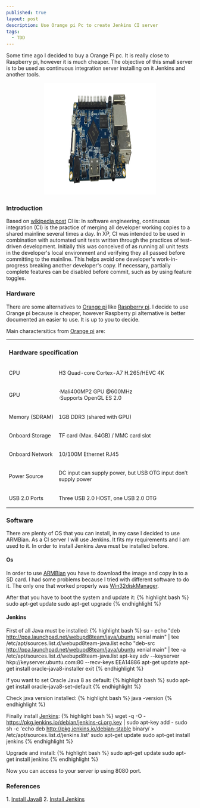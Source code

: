 ```yaml
---
published: true
layout: post
description: Use Orange pi Pc to create Jenkins CI server
tags:
  - TDD
---
```

Some time ago I decided to buy a Orange Pi pc. It is really close to Raspberry pi, however it is much cheaper. The objective of this small server is to be used as continuous integration server installing on it Jenkins and another tools.


<center><img src="/images/orangepi.png" width="300" height="300"></center>
<!-- more -->

<h3>Introduction</h3>
Based on <a href="https://en.wikipedia.org/wiki/Continuous_integration" target="_blank">wikipedia post</a>  CI is: In software engineering, continuous integration (CI) is the practice of merging all developer working copies to a shared mainline several times a day. In XP, CI was intended to be used in combination with automated unit tests written through the practices of test-driven development. Initially this was conceived of as running all unit tests in the developer's local environment and verifying they all passed before committing to the mainline. This helps avoid one developer's work-in-progress breaking another developer's copy. If necessary, partially complete features can be disabled before commit, such as by using feature toggles.

<h3>Hardware</h3>
There are some alternatives to <a href="http://www.orangepi.org/" target="_blank">Orange pi</a>  like <a href="https://www.raspberrypi.org/" target="_blank">Raspberry pi</a>. I decide to use Orange pi because is cheaper, however Raspberry pi alternative is better documented an easier to use. It is up to you to decide. 

Main charactersitics from  <a href="http://www.orangepi.org/orangepipc/" target="_blank">Orange pi</a> are:
 <table class="table table-bordered table-hover">
  <tr>
    <td  colspan="3" ><h3 >Hardware&nbsp;specification </h3></td>
  </tr>
  <tr>
    <td><p>CPU </p></td>
    <td  colspan="2" ><p>H3 Quad-core Cortex-A7 H.265/HEVC 4K</p></td>
  </tr>
  <tr>
    <td><p>GPU </p></td>
    <td  colspan="2" ><p >·Mali400MP2 GPU @600MHz<br>·Supports OpenGL ES 2.0</p></td>
  </tr>
  <tr>
    <td  ><p >Memory&nbsp;(SDRAM) </p></td>
    <td  colspan="2" ><p >1GB DDR3 (shared with GPU)</p></td>
  </tr>
  <tr>
    <td  ><p >Onboard&nbsp;Storage </p>
      </td>
    <td  colspan="2" ><p >TF card (Max. 64GB) / MMC card slot </p></td>
  </tr>
  <tr>
    <td><p >Onboard&nbsp;Network </p></td>
    <td  colspan="2" ><p><span>10/100M</span> Ethernet RJ45</p></td>
  </tr>
  <tr>
    <td  ><p >Power&nbsp;Source </p></td>
    <td valign="top" colspan="2" ><p >DC input can supply power, but USB OTG input don’t supply power</p></td>
  </tr>
  <tr>
    <td  ><p >USB&nbsp;2.0&nbsp;Ports </p></td>
    <td valign="top" colspan="2" ><p >Three USB 2.0 HOST, one USB 2.0 OTG </p></td>
  </tr>
</table>
<h3>Software</h3>
There are plenty of OS that you can install, in my case I decided to use ARMBian. As a CI server I will use Jenkins. It fits my requirements and I am used to it. In order to install Jenkins Java must be installed before. 
<h4>Os</h4>
In order to use <a href="http://www.armbian.com/orange-pi-pc/" target="_blank">ARMBian</a> you have to download the image and copy in to a SD card. I had some problems because I tried with different software to do it. The only one that worked properly was <a href="https://sourceforge.net/projects/win32diskimager/" target="_blank">Win32diskManager</a>. 

After that you have to boot the system and update it:
{% highlight bash %}
sudo apt-get update
sudo apt-get upgrade
{% endhighlight %}

<h4>Jenkins</h4>

First of all Java must be installed:
{% highlight bash %}
su -
echo "deb http://ppa.launchpad.net/webupd8team/java/ubuntu xenial main" | tee /etc/apt/sources.list.d/webupd8team-java.list
echo "deb-src http://ppa.launchpad.net/webupd8team/java/ubuntu xenial main" | tee -a /etc/apt/sources.list.d/webupd8team-java.list
apt-key adv --keyserver hkp://keyserver.ubuntu.com:80 --recv-keys EEA14886
apt-get update
apt-get install oracle-java8-installer
exit
{% endhighlight %}

if you want to set Oracle Java 8 as default:
{% highlight bash %}
sudo apt-get install oracle-java8-set-default
{% endhighlight %}

Check java version installed:
{% highlight bash %}
java -version
{% endhighlight %}

Finally install <a href="https://wiki.jenkins-ci.org/display/JENKINS/Installing+Jenkins+on+Ubuntu" target="_blank">Jenkins</a>:
{% highlight bash %}
wget -q -O - https://pkg.jenkins.io/debian/jenkins-ci.org.key | sudo apt-key add -
sudo sh -c 'echo deb http://pkg.jenkins.io/debian-stable binary/ > /etc/apt/sources.list.d/jenkins.list'
sudo apt-get update
sudo apt-get install jenkins
{% endhighlight %}

Upgrade and install:
{% highlight bash %}
sudo apt-get update
sudo apt-get install jenkins
{% endhighlight %}

Now you can access to your server ip using 8080 port.

<h3>References</h3>
1. <a href="http://www.webupd8.org/2014/03/how-to-install-oracle-java-8-in-debian.html" target="_blank">Install Java8</a>
2. <a href="https://wiki.jenkins-ci.org/display/JENKINS/Installing+Jenkins+on+Ubuntu" target="_blank">Install Jenkins</a>
